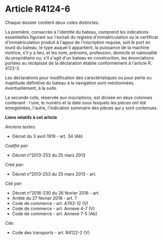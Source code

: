 # Article R4124-6

Chaque dossier contient deux cotes distinctes. 

La première, consacrée à l'identité du bateau, comprend les indications essentielles figurant sur l'extrait du registre
d'immatriculation ou le certificat d'immatriculation produit à l'appui de l'inscription requise, soit le port en lourd du
bateau, le type auquel il appartient, la puissance de la machine motrice, s'il y a lieu, et les nom, prénoms, profession,
domicile et nationalité du propriétaire ou, s'il s'agit d'un bateau en construction, les énonciations portées au récépissé de
la déclaration établie conformément à l'article R. 4122-2. 

Les déclarations pour modification des caractéristiques ou pour perte ou inaptitude définitive du bateau à la navigation sont
mentionnées, éventuellement, à la suite. 

La seconde cote, réservée aux inscriptions, est divisée en deux colonnes contenant : l'une, le numéro et la date sous
lesquels les pièces ont été enregistrées, l'autre, l'indication sommaire des pièces qui y sont contenues.

**Liens relatifs à cet article**

_Anciens textes_:

  - Décret du 3 avril 1919 - art. 34 (Ab)

_Codifié par_:

  - Décret n°2013-253 du 25 mars 2013

_Créé par_:

  - Décret n°2013-253 du 25 mars 2013 - art.

_Cité par_:

  - Décret n°2016-230 du 26 février 2016 - art.
  - Arrêté du 27 février 2018 - art. 7
  - Code de commerce - art. A743-12 (V)
  - Code de commerce - art. Annexe 4-7 (V)
  - Code de commerce - art. Annexe 7-5 (Ab)

_Cite_:

  - Code des transports - art. R4122-2 (V)
